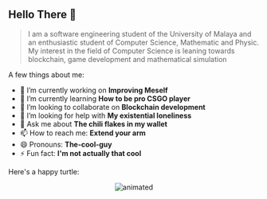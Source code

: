 ## Hello There 👋

>I am a software engineering student of the University of Malaya and an enthusiastic student of Computer Science, Mathematic and Physic. My interest in the field of Computer Science is leaning towards blockchain, game development and mathematical simulation

A few things about me: 

- 🔭 I’m currently working on **Improving Meself**
- 🌱 I’m currently learning **How to be pro CSGO player**
- 👯 I’m looking to collaborate on **Blockchain development**
- 🤔 I’m looking for help with **My existential loneliness**
- 💬 Ask me about **The chili flakes in my wallet**
- 📫 How to reach me: **Extend your arm**
- 😄 Pronouns: **The-cool-guy**
- ⚡ Fun fact: **I'm not actually that cool** 

Here's a happy turtle: 

<p align="center">
  <img src="https://media.giphy.com/media/1qB3EwE3c54A/giphy.gif" alt="animated" caption="Twerking turtle"/>
</p>


